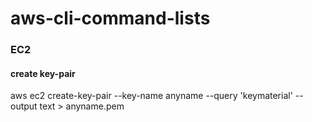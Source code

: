 # aws-cli-command-lists

### EC2

#### create key-pair

aws ec2 create-key-pair --key-name anyname --query 'keymaterial' --output text > anyname.pem
